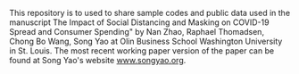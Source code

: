 This repository is to used to share sample codes and public data used in the manuscript The Impact of Social Distancing and Masking on COVID-19 Spread and Consumer Spending" by Nan Zhao, Raphael Thomadsen, Chong Bo Wang, Song Yao at Olin Business School Washington University in St. Louis. The most recent working paper version of the paper can be found at Song Yao's website www.songyao.org.
